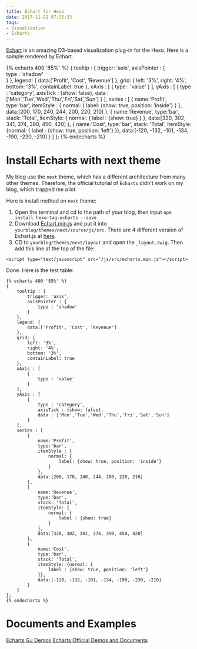 ```yaml
---
title: EChart for Hexo
date: 2017-11-22 07:35:33
tags:
- Visualization
- Echarts
---
```


[Echart](https://github.com/zhoulvjun/hexo-tag-echarts) is an amazing D3-based visualization plug-in for the Hexo. Here is a sample rendered by Echart.



{% echarts 400 '85%' %}
{
    tooltip : {
        trigger: 'axis',
        axisPointer : {            
            type : 'shadow'        
        }
    },
    legend: {
        data:['Profit', 'Cost', 'Revenue']
    },
    grid: {
        left: '3%',
        right: '4%',
        bottom: '3%',
        containLabel: true
    },
    xAxis : [
        {
            type : 'value'
        }
    ],
    yAxis : [
        {
            type : 'category',
            axisTick : {show: false},
            data : ['Mon','Tue','Wed','Thu','Fri','Sat','Sun']
        }
    ],
    series : [
        {
            name:'Profit',
            type:'bar',
            itemStyle : {
                normal: {
                    label: {show: true, position: 'inside'}
                }
            },
            data:[200, 170, 240, 244, 200, 220, 210]
        },
        {
            name:'Revenue',
            type:'bar',
            stack: 'Total',
            itemStyle: {
                normal: {
                    label : {show: true}
                }
            },
            data:[320, 302, 341, 374, 390, 450, 420]
        },
        {
            name:'Cost',
            type:'bar',
            stack: 'Total',
            itemStyle: {normal: {
                label : {show: true, position: 'left'}
            }},
            data:[-120, -132, -101, -134, -190, -230, -210]
        }
    ]
};
{% endecharts %}
<!--more-->
# Install Echarts with next theme
My blog use the `next` theme, which has a different architecture from many other themes. Therefore, the official tutorial of `Echarts` didn't work on my blog, which trapped me a lot. 

Here is install method on `next` theme:
1. Open the terminal and cd to the path of your blog, then input `npm install hexo-tag-echarts --save`
2. Download [Echart.min.js](http://echarts.baidu.com/dist/echarts.min.js) and put it into `yourblog/themes/next/source/js/src`. There are 4 different version of Echart.js at [here](http://echarts.baidu.com/download.html). 
3. CD to `yourblog/themes/next/layout` and open the `_layout.swig`. Then add this line at the top of the file:
```
<script type="text/javascript" src="/js/src/echarts.min.js"></script>
```

Done. Here is the test table:
```
{% echarts 400 '85%' %}
{
    tooltip : {
        trigger: 'axis',
        axisPointer : {            
            type : 'shadow'        
        }
    },
    legend: {
        data:['Profit', 'Cost', 'Revenue']
    },
    grid: {
        left: '3%',
        right: '4%',
        bottom: '3%',
        containLabel: true
    },
    xAxis : [
        {
            type : 'value'
        }
    ],
    yAxis : [
        {
            type : 'category',
            axisTick : {show: false},
            data : ['Mon','Tue','Wed','Thu','Fri','Sat','Sun']
        }
    ],
    series : [
        {
            name:'Profit',
            type:'bar',
            itemStyle : {
                normal: {
                    label: {show: true, position: 'inside'}
                }
            },
            data:[200, 170, 240, 244, 200, 220, 210]
        },
        {
            name:'Revenue',
            type:'bar',
            stack: 'Total',
            itemStyle: {
                normal: {
                    label : {show: true}
                }
            },
            data:[320, 302, 341, 374, 390, 450, 420]
        },
        {
            name:'Cost',
            type:'bar',
            stack: 'Total',
            itemStyle: {normal: {
                label : {show: true, position: 'left'}
            }},
            data:[-120, -132, -101, -134, -190, -230, -210]
        }
    ]
};
{% endecharts %}
```

# Documents and Examples
[Echarts GJ Demos](http://echarts.baidu.com/demo.html#area-stack)
[Echarts Official Demos and Documents](http://echarts.baidu.com/echarts2/doc/example.html)